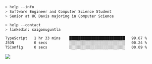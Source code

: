 ```bash
> help --info
> Software Engineer and Computer Science Student
> Senior at UC Davis majoring in Computer Science
```

```bash
> help --contact
> linkedin: saigonuguntla
```

<!--START_SECTION:waka-->

```txt
TypeScript   1 hr 33 mins    █████████████████████████   99.67 %
JSON         0 secs          ░░░░░░░░░░░░░░░░░░░░░░░░░   00.24 %
TSConfig     0 secs          ░░░░░░░░░░░░░░░░░░░░░░░░░   00.09 %
```

<!--END_SECTION:waka-->

![](https://komarev.com/ghpvc/?username=saigonu&color=6A8AFF)
